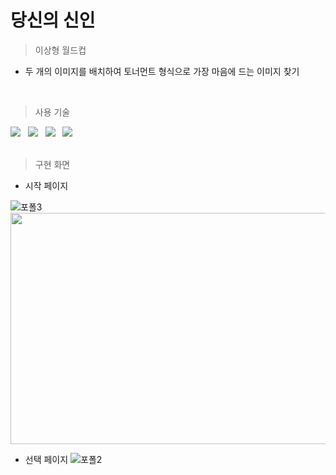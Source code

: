 # 당신의 신인

>이상형 월드컵
* 두 개의 이미지를 배치하여 토너먼트 형식으로 가장 마음에 드는 이미지 찾기
<br />

>사용 기술

<div align="left">
	<img src="https://img.shields.io/badge/React-61DAFB?style=flat&logo=React&logoColor=white" /> &nbsp
	<img src="https://img.shields.io/badge/styled components-DB7093?style=flat&logo=styled-components&logoColor=white" /> &nbsp
	<img src="https://img.shields.io/badge/HTML5-E34F26?style=flat&logo=HTML5&logoColor=white" /> &nbsp
	<img src="https://img.shields.io/badge/CSS3-1572B6?style=flat&logo=CSS3&logoColor=white" /> &nbsp
</div>
<br />

>구현 화면

* 시작 페이지

![포폴3](https://user-images.githubusercontent.com/100124429/201275009-608d6103-9724-4c1a-9060-037b6411360c.PNG)
<img src="https://user-images.githubusercontent.com/100124429/201275009-608d6103-9724-4c1a-9060-037b6411360c.PNG"  width="700" height="370">

* 선택 페이지
![포폴2](https://user-images.githubusercontent.com/100124429/201275025-2fa55595-116e-455d-b2be-77b514768ec6.PNG)
